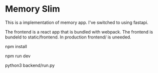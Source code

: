 # Memory Slim

This is a implementation of memory app. I've switched to using fastapi.

The frontend is a react app that is bundled with webpack. The frontend is bundeld to static/frontend. In production frontend/ is uneeded.

npm install

npm run dev

python3 backend/run.py
